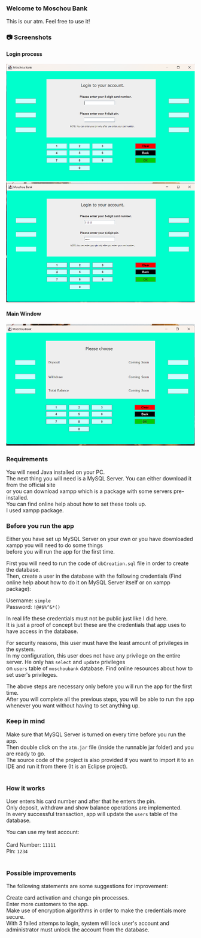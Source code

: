 ### Welcome to Moschou Bank

This is our atm. Feel free to use it! 

### 📷 Screenshots
#### Login process
![Login](screenshots/image1.png) <br>
![Interface](screenshots/image2.png) <br>

#### Main Window
![Interface](screenshots/image3.png)

### Requirements
You will need Java installed on your PC. <br>
The next thing you will need is a MySQL Server. You can either download it from the official site <br>
or you can download xampp which is a package with some servers pre-installed. <br>
You can find online help about how to set these tools up.<br>
I used xampp package. <br>

### Before you run the app
Either you have set up MySQL Server on your own or you have downloaded xampp you will need to do some things<br>
before you will run the app for the first time. <br>

First you will need to run the code of ```dbCreation.sql``` file in order to create the database.<br>
Then, create a user in the database with the following credentials (Find online help about how to do it on MySQL Server itself or on xampp package): <br>

Username: ```simple``` <br>
Password: ```!@#$%^&*()``` <br>

In real life these credentials must not be public just like I did here.<br>
It is just a proof of concept but these are the credentials that app uses to have access in the database. <br>

For security reasons, this user must have the least amount of privileges in the system. <br>
In my configuration, this user does not have any privilege on the entire server. He only has ```select``` and ```update``` privileges <br>
on ```users``` table of ```moschoubank``` database. Find online resources about how to set user's privileges. <br>

The above steps are necessary only before you will run the app for the first time. <br>
After you will complete all the previous steps, you will be able to run the app whenever you want without having to set anything up. <br>

### Keep in mind
Make sure that MySQL Server is turned on every time before you run the app. <br>
Then double click on the ```atm.jar``` file (inside the runnable jar folder) and you are ready to go.<br>
The source code of the project is also provided if you want to import it to an IDE and run it from there (It is an Eclipse project). <br><br>

### How it works
User enters his card number and after that he enters the pin. <br>
Only deposit, withdraw and show balance operations are implemented. <br>
In every successful transaction, app will update the ```users``` table of the database. <br>

You can use my test account: <br><br>
Card Number: ```11111``` <br>
Pin: ```1234``` <br><br>

### Possible improvements
The following statements are some suggestions for improvement:

Create card activation and change pin processes. <br>
Enter more customers to the app. <br>
Make use of encryption algorithms in order to make the credentials more secure. <br>
With 3 failed attemps to login, system will lock user's account and administrator must unlock the account from the database. <br>
